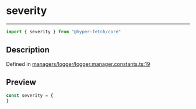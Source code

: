 

# severity

<div class="api-docs__separator" data-reactroot="">

---

</div><div class="api-docs__import" data-reactroot="">

```ts
import { severity } from "@hyper-fetch/core"
```

</div><div class="api-docs__section">

## Description

</div><div class="api-docs__description"><span class="api-docs__do-not-parse">



</span></div><p class="api-docs__definition">

Defined in [managers/logger/logger.manager.constants.ts:19](https://github.com/BetterTyped/hyper-fetch/blob/a5ae46b5/packages/core/src/managers/logger/logger.manager.constants.ts#L19)

</p><div class="api-docs__section">

## Preview

</div><div class="api-docs__preview var">

```ts
const severity = {
}
```

</div>